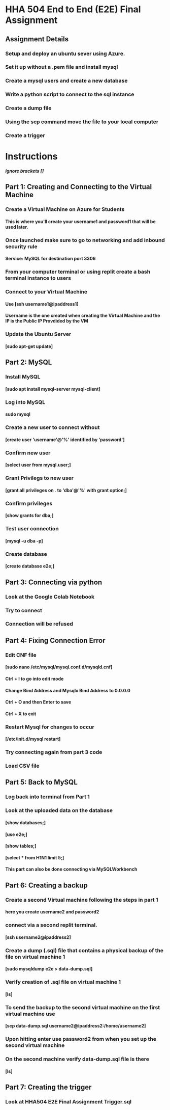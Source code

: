 # HHA 504 End to End (E2E) Final Assignment

## Assignment Details
### Setup and deploy an ubuntu sever using Azure.
### Set it up without a .pem file and install mysql
### Create a mysql users and create a new database
### Write a python script to connect to the sql instance
### Create a dump file
### Using the scp command move the file to your local computer
### Create a trigger

# Instructions
##### ignore brackets []
## Part 1: Creating and Connecting to the Virtual Machine
### Create a Virtual Machine on Azure for Students
#### This is where you'll create your username1 and password1 that will be used later.
### Once launched make sure to go to networking and add inbound security rule
#### Service: MySQL for destination port 3306
### From your computer terminal or using replit create a bash terminal instance to users
### Connect to your Virtual Machine
#### Use [ssh username1@ipaddress1] 
#### Username is the one created when creating the Virtual Machine and the IP is the Public IP Provdided by the VM
### Update the Ubuntu Server
#### [sudo apt-get update]

## Part 2: MySQL
### Install MySQL
#### [sudo apt install mysql-server mysql-client]
### Log into MySQL
#### sudo mysql
### Create a new user to connect without
#### [create user 'username'@'%' identified by 'password']
### Confirm new user
#### [select user from mysql.user;]
### Grant Privilegs to new user
#### [grant all privileges on *.* to 'dba'@'%' with grant option;]
### Confirm privileges
#### [show grants for dba;]
### Test user connection
#### [mysql -u dba -p]
### Create database
#### [create database e2e;]

## Part 3: Connecting via python
### Look at the Google Colab Notebook
### Try to connect 
### Connection will be refused

## Part 4: Fixing Connection Error
### Edit CNF file
#### [sudo nano /etc/mysql/mysql.conf.d/mysqld.cnf]
#### Ctrl + I to go into edit mode
#### Change Bind Address and Mysqlx Bind Address to 0.0.0.0
#### Ctrl + O and then Enter to save
#### Ctrl + X to exit
### Restart Mysql for changes to occur
#### [/etc/init.d/mysql restart]
### Try connecting again from part 3 code
### Load CSV file

## Part 5: Back to MySQL
### Log back into terminal from Part 1
### Look at the uploaded data on the database
#### [show databases;]
#### [use e2e;]
#### [show tables;]
#### [select * from H1N1 limit 5;]
#### This part can also be done connecting via MySQLWorkbench

## Part 6: Creating a backup
### Create a second Virtual machine following the steps in part 1
#### here you create username2 and password2
### connect via a second replit terminal.
#### [ssh username2@ipaddress2]
### Create a dump (.sql) file that contains a physical backup of the file on virtual machine 1
#### [sudo mysqldump e2e > data-dump.sql]
### Verify creation of .sql file on virtual machine 1
#### [ls]
### To send the backup to the second virtual machine on the first virtual machine use
#### [scp data-dump.sql username2@ipaddress2:/home/username2]
### Upon hitting enter use password2 from when you set up the second virtual machine
### On the second machine verify data-dump.sql file is there
#### [ls]

## Part 7: Creating the trigger
### Look at HHA504 E2E Final Assignment Trigger.sql